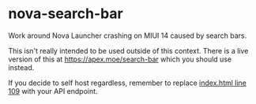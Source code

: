 # nova-search-bar
Work around Nova Launcher crashing on MIUI 14 caused by search bars.

This isn't really intended to be used outside of this context. There is a live version of this at https://apex.moe/search-bar which you should use instead.

If you decide to self host regardless, remember to replace [index.html line 109](https://github.com/apex2504/nova-search-bar/blob/master/frontend/index.html#L109) with your API endpoint.